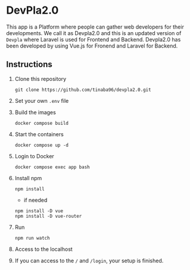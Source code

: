 # DevPla2.0

This app is a Platform where people can gather web developers for their developments.
We call it as Devpla2.0 and this is an updated version of `Devpla` where Laravel is used for Frontend and Backend.
Devpla2.0 has been developed by using Vue.js for Fronend and Laravel for Backend.

## Instructions

1. Clone this repository
    ```
    git clone https://github.com/tinaba96/devpla2.0.git
    ```

1. Set your own `.env` file 

1. Build the images
    ```
    docker compose build
    ```

1. Start the containers
    ```
    docker compose up -d
    ```

1. Login to Docker
    ```
    docker compose exec app bash
    ```

1. Install npm
    ```
    npm install
    ```

    - if needed

    ```
    npm install -D vue
    npm install -D vue-router
    ```

1. Run
    ```
    npm run watch
    ```

1. Access to the localhost
1. If you can access to the `/` and `/login`, your setup is finished.


